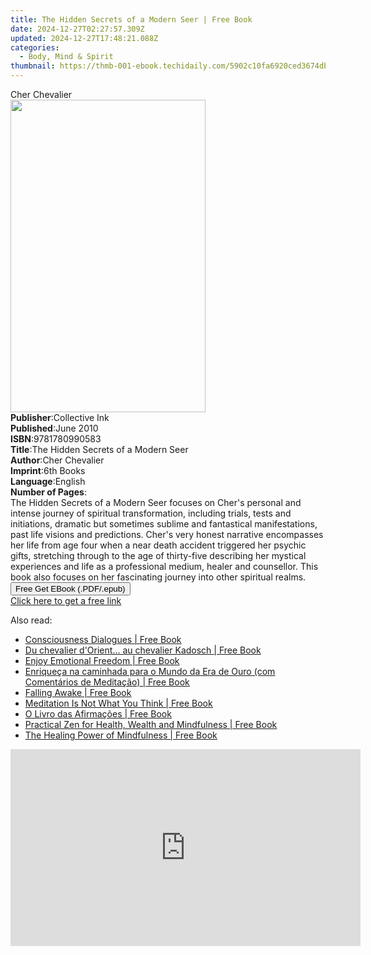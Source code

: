 ```yaml
---
title: The Hidden Secrets of a Modern Seer | Free Book
date: 2024-12-27T02:27:57.309Z
updated: 2024-12-27T17:48:21.088Z
categories:
  - Body, Mind & Spirit
thumbnail: https://thmb-001-ebook.techidaily.com/5902c10fa6920ced3674db712df9ecb51661721a4d1bf984dfe8c87f535f4b52.jpg
---
```

<main id="book-container">
  <div class="flex flex-col">
    <div class="book-brief flex-1 py-6 px-4 sm:p-6 md:py-10 md:px-8">
      <!-- brief-->
      <div class="book-brief-main">Cher Chevalier</div>
    </div>
    <div
      class="book-meta-info flex-1 grid gap-4 col-start-1 col-end-3 row-start-1 sm:mb-6 sm:grid-cols-4 lg:gap-6 lg:col-start-2 lg:row-end-6 lg:row-span-6 lg:mb-0"
    >
      <div
        class="book-meta-info-left place-content-center mt-4 p-4 text-sm leading-6 col-start-2 col-span-2 dark:text-slate-400"
      >
        <img
          class="w-full h-500 object-cover rounded-lg sm:h-255 sm:col-span-2 lg:col-span-full"
          src="https://img-001-ebook.techidaily.com/33fe89f35ccea6b4e9ebe552392b43d24a749cece194ed8dc6ceb95d671e7cad.jpg"
          alt=""
          width="312"
          height="500"
        />
      </div>
      <div
        class="book-meta-info-right mt-2 col-start-1 row-start-2 col-span-3 self-center"
      >
        <!-- meta data  -->
        <div class="flex flex-col px-4 md:px-8">
          <div class="flex-1">
            <strong>Publisher</strong>:<span class="px-2">Collective Ink</span>
          </div>
          <div class="flex-1">
            <strong>Published</strong>:<span class="px-2">June 2010</span>
          </div>
          <div class="flex-1">
            <strong>ISBN</strong>:<span class="px-2">9781780990583</span>
          </div>
          <div class="flex-1">
            <strong>Title</strong>:<span class="px-2"
              >The Hidden Secrets of a Modern Seer</span
            >
          </div>
          <div class="flex-1">
            <strong>Author</strong>:<span class="px-2">Cher Chevalier</span>
          </div>
          <div class="flex-1">
            <strong>Imprint</strong>:<span class="px-2">6th Books</span>
          </div>
          <div class="flex-1">
            <strong>Language</strong>:<span class="px-2">English</span>
          </div>
          <div class="flex-1">
            <strong>Number of Pages</strong>:<span class="px-2"></span>
          </div>
        </div>
      </div>
    </div>
    <div class="book-description flex-1 py-6 px-4 sm:p-6 md:py-10 md:px-8">
      <div class="book-description-main">
        <div accordion-content="" id="description">
          The Hidden Secrets of a Modern Seer focuses on Cher's personal and
          intense journey of spiritual transformation, including trials, tests
          and initiations, dramatic but sometimes sublime and fantastical
          manifestations, past life visions and predictions. Cher's very honest
          narrative encompasses her life from age four when a near death
          accident triggered her psychic gifts, stretching through to the age of
          thirty-five describing her mystical experiences and life as a
          professional medium, healer and counsellor. This book also focuses on
          her fascinating journey into other spiritual realms.
        </div>
      </div>
    </div>
    <div class="book-excerpts flex-1 py-6 px-4 sm:p-6 md:py-10 md:px-8"></div>
    <div
      class="book-about-author flex-1 py-6 px-4 sm:p-6 md:py-10 md:px-8"
    ></div>
    <div class="book-free-get flex-1 py-6 px-4 sm:p-6 md:py-10 md:px-8">
      <button
        id="btn-free-get"
        class="bg-blue-500 hover:bg-blue-700 text-white font-bold py-2 px-4 rounded"
      >
        Free Get EBook (.PDF/.epub)
      </button>
      <div id="countdown-display" class="px-2 text-lg mt-2"></div>
      <a
        id="free-link"
        class="hidden bg-blue-500 hover:bg-blue-700 text-white font-bold py-2 px-4 rounded"
        href="https://www.ebooks.com/en-us/book/746169/the-hidden-secrets-of-a-modern-seer/cher-chevalier/"
        target="_blank"
        >Click here to get a free link</a
      >
    </div>
    <script>
      let countdownTime = 0;
      let countdownInterval = null;
      document
        .getElementById('btn-free-get')
        .addEventListener('click', startCountdown);
      function startCountdown() {
        countdownTime = new Date().getTime() + 60000 * 3;
        countdownInterval = setInterval(updateCountdown, 1000);
        document.getElementById('btn-free-get').disabled = true;
        document
          .getElementById('btn-free-get')
          .classList.add('bg-gray-500', 'cursor-not-allowed');
      }
      function updateCountdown() {
        let currentTime = new Date().getTime();
        let timeLeft = countdownTime - currentTime;
        let secondsLeft = Math.floor(timeLeft / 1000);
        document.getElementById('countdown-display').innerHTML =
          `Remaining time: ${secondsLeft} seconds.`;
        if (secondsLeft <= 0) {
          clearInterval(countdownInterval);
          document.getElementById('btn-free-get').classList.add('hidden');
          document.getElementById('free-link').classList.remove('hidden');
          document.getElementById('countdown-display').innerHTML = '';
        }
      }
    </script>
  </div>
</main>

<ins class="adsbygoogle"
      style="display:block"
      data-ad-client="ca-pub-7571918770474297"
      data-ad-slot="8358498916"
      data-ad-format="auto"
      data-full-width-responsive="true"></ins>
    

<span class="atpl-alsoreadstyle">Also read:</span>
<div><ul>
<li><a href="https://novels-ebooks.techidaily.com/95865818-9781623172299-consciousness-dialogues/"><u>Consciousness Dialogues | Free Book</u></a></li>
<li><a href="https://novels-ebooks.techidaily.com/95868942-9782268095646-du-chevalier-dorient-au-chevalier-kadosch/"><u>Du chevalier d'Orient... au chevalier Kadosch | Free Book</u></a></li>
<li><a href="https://novels-ebooks.techidaily.com/95859784-9781921497834-enjoy-emotional-freedom/"><u>Enjoy Emotional Freedom | Free Book</u></a></li>
<li><a href="https://novels-ebooks.techidaily.com/95860303-9781507190050-enriqueca-na-caminhada-para-o-mundo-da-era-de-ouro-com-comentarios-de-meditacao/"><u>Enriqueça na caminhada para o Mundo da Era de Ouro (com Comentários de Meditação) | Free Book</u></a></li>
<li><a href="https://novels-ebooks.techidaily.com/95866143-9780316521970-falling-awake/"><u>Falling Awake | Free Book</u></a></li>
<li><a href="https://novels-ebooks.techidaily.com/95866140-9780316522021-meditation-is-not-what-you-think/"><u>Meditation Is Not What You Think | Free Book</u></a></li>
<li><a href="https://novels-ebooks.techidaily.com/95869683-9781507191101-o-livro-das-afirmacoes/"><u>O Livro das Afirmações | Free Book</u></a></li>
<li><a href="https://novels-ebooks.techidaily.com/95866482-9780857013477-practical-zen-for-health-wealth-and-mindfulness/"><u>Practical Zen for Health, Wealth and Mindfulness | Free Book</u></a></li>
<li><a href="https://novels-ebooks.techidaily.com/95866141-9780316522052-the-healing-power-of-mindfulness/"><u>The Healing Power of Mindfulness | Free Book</u></a></li>
</ul></div>

<!-- affiliate ads begin -->
<iframe width="560" height="315" src="https://www.youtube.com/embed/LT4sdZgUvRQ?si=SvQD5FouEzu4UHpJ" title="YouTube video player" frameborder="0" allow="accelerometer; autoplay; clipboard-write; encrypted-media; gyroscope; picture-in-picture; web-share" referrerpolicy="strict-origin-when-cross-origin" allowfullscreen></iframe>
<!-- affiliate ads end -->

